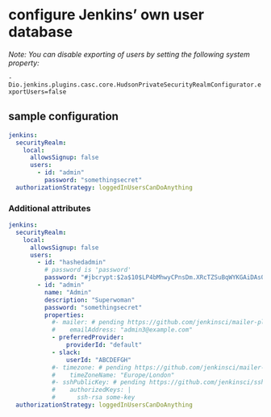 # configure Jenkins’ own user database

_Note: You can disable exporting of users by setting the following system property:_

 `-Dio.jenkins.plugins.casc.core.HudsonPrivateSecurityRealmConfigurator.exportUsers=false`

## sample configuration

```yaml
jenkins:
  securityRealm:
    local:
      allowsSignup: false
      users:
        - id: "admin"
          password: "somethingsecret"
  authorizationStrategy: loggedInUsersCanDoAnything
```

### Additional attributes


```yaml
jenkins:
  securityRealm:
    local:
      allowsSignup: false
      users:
        - id: "hashedadmin"
          # password is 'password'
          password: "#jbcrypt:$2a$10$LP4bMhwyCPnsDm.XRcTZSuBqWYKGAiDAsQXrSrJGYcEd9padaPgsC"
        - id: "admin"
          name: "Admin"
          description: "Superwoman"
          password: "somethingsecret"
          properties:
            #- mailer: # pending https://github.com/jenkinsci/mailer-plugin/pull/80
            #    emailAddress: "admin3@example.com"
            - preferredProvider:
                providerId: "default"
            - slack:
                userId: "ABCDEFGH"
            #- timezone: # pending https://github.com/jenkinsci/mailer-plugin/pull/80
            #    timeZoneName: "Europe/London"
            #- sshPublicKey: # pending https://github.com/jenkinsci/ssh-cli-auth-module/pull/16
            #    authorizedKeys: |
            #      ssh-rsa some-key
  authorizationStrategy: loggedInUsersCanDoAnything
```
